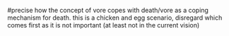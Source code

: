 #precise
how the concept of vore copes with death/vore as a coping mechanism for death. this is a chicken and egg scenario, disregard which comes first as it is not important (at least not in the current vision)